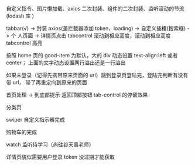 自定义指令、图片懒加载、axios 二次封装、组件的二次封装、监听滚动的节流(lodash 库
)

tabbar(√) -> 封装 axios(差拦截器添加 token，loading) -> 自定义插槽(搜索框) -> 个
人页面 -> 详情页点击 tabcontrol 滚动到相应高度，滚动到相应高度 tabcontrol 高亮

按照 home 页的 good-item 为默认，大的 div 动态设置 text-align:left 或者 center；
上面的文字动态设置两行溢出还是一行溢出

如果未登录（记得先携带原来页面的 url）跳到登录页登陆完，登陆完判断有没有带 url，
带了再重定向到原来的页面

首页处理 -> 到底部提示 返回顶部按钮 tab-control 的停留效果

分类页

swiper 自定义指示器完成

购物车的完成

watch 监听待学习（尚硅谷天禹老师）

详情页貌似需要用户登录 token 没过期才能获取
